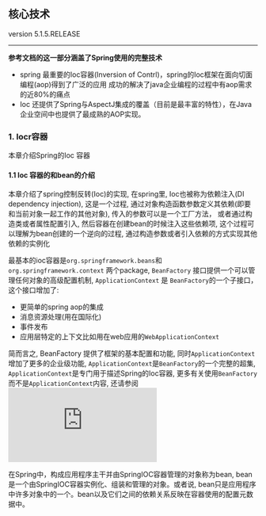## 核心技术
version 5.1.5.RELEASE

---

**参考文档的这一部分涵盖了Spring使用的完整技术**

- spring 最重要的Ioc容器(Inversion of Contrl)，spring的Ioc框架在面向切面编程(aop)得到了广泛的应用
成功的解决了java企业编程的过程中有aop需求的近80%的痛点
- Ioc 还提供了Spring与AspectJ集成的覆盖（目前是最丰富的特性），在Java企业空间中也提供了最成熟的AOP实现。

### 1. Iocr容器

本章介绍Spring的Ioc 容器

#### 1.1 Ioc 容器的和bean的介绍

本章介绍了spring控制反转(Ioc)的实现, 在spring里, Ioc也被称为依赖注入(DI dependency injection), 这是一个过程, 通过对象构造函数参数定义其依赖(即要和当前对象一起工作的其他对象), 传入的参数可以是一个工厂方法， 或者通过构造类或者属性配置引入, 然后容器在创建bean的时候注入这些依赖项, 这个过程可以理解为bean创建的一个逆向的过程, 通过构造参数或者引入依赖的方式实现其他依赖的实例化  


最基本的ioc容器是```org.springframework.beans```和```org.springframework.context``` 两个package, ```BeanFactory``` 接口提供一个可以管理任何对象的高级配置机制, ```ApplicationContext``` 是 ```BeanFactory```的一个子接口， 这个接口增加了:  

- 更简单的spring aop的集成
- 消息资源处理(用在国际化)
- 事件发布
- 应用层特定的上下文比如用在web应用的```WebApplicationContext```

简而言之, BeanFactory 提供了框架的基本配置和功能, 同时```ApplicationContext```增加了更多的企业级功能, ```ApplicationContext```是```BeanFactory```的一个完整的超集, ```ApplicationContext```是专门用于描述Spring的Ioc容器, 更多有关使用```BeanFactory```而不是```ApplicationContext```内容, 还请参阅![BeanFactory](https://docs.spring.io/spring/docs/5.1.5.RELEASE/spring-framework-reference/core.html#beans-beanfactory)  

在Spring中，构成应用程序主干并由SpringIOC容器管理的对象称为bean, bean是一个由SpringIOC容器实例化、组装和管理的对象。或者说, bean只是应用程序中许多对象中的一个。bean以及它们之间的依赖关系反映在容器使用的配置元数据中。
